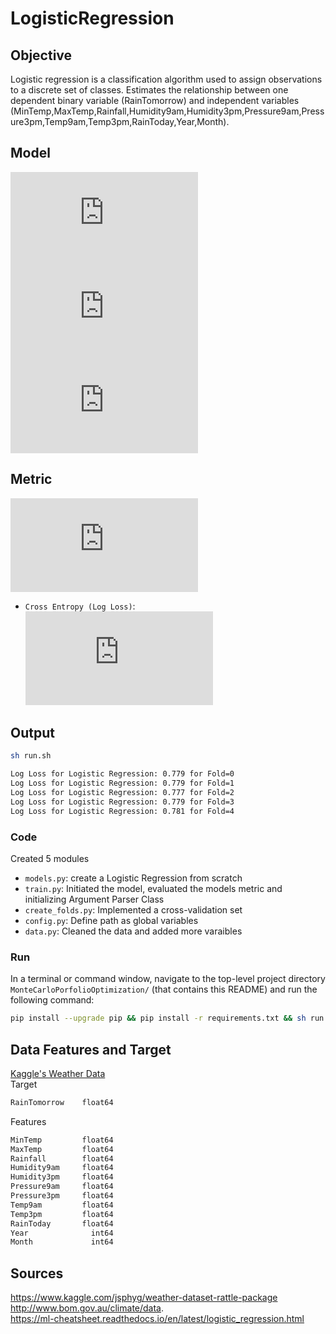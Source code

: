 # LogisticRegression

## Objective
Logistic regression is a classification algorithm used to assign observations to a discrete set of classes. Estimates the relationship between one dependent binary variable (RainTomorrow) and independent variables (MinTemp,MaxTemp,Rainfall,Humidity9am,Humidity3pm,Pressure9am,Pressure3pm,Temp9am,Temp3pm,RainToday,Year,Month).

## Model
![](https://latex.codecogs.com/gif.latex?sigmoid%20%3D%20%5Cfrac%7B1%7D%7B1%20&plus;%20e%5E%7B-y_%7Bi%7D%7D%7D)\
![](https://latex.codecogs.com/gif.latex?y_%7Bi%7D%20%3D%20%5Cbeta%20_%7B0%7D%20&plus;%20%5Cbeta%20_%7B1%7DX_%7B1%2Ci%7D&plus;%20...%20&plus;%20%5Cbeta_%7Bk%7DX_%7Bk%2Ci%7D%2C%20i%3D1%2C....%2C%20n)\
![](https://latex.codecogs.com/gif.latex?Logistic%20Regression%20%3D%20%5Cfrac%7B1%7D%7B1%20&plus;%20e%5E%7B-%28%5Cbeta%20_%7B0%7D%20&plus;%20%5Cbeta%20_%7B1%7DX_%7B1%2Ci%7D&plus;%20...%20&plus;%20%5Cbeta_%7Bk%7DX_%7Bk%2Ci%7D%29%7D%7D)


## Metric
![](https://latex.codecogs.com/gif.latex?Decision%20Boundary%20%3D%20%5Cleft%5C%7B%5Cbegin%7Bmatrix%7D%201%20%5C%3Bif%5C%3B%20P%28y%3D1%7Cx%29%3E0.5%5C%5C0%5C%3B%20%5C%3B%5C%3B%5C%3B%5C%3B%5C%3B%5C%3B%5C%3B%5C%3B%5C%3Botherwise%20%5Cend%7Bmatrix%7D%5Cright.)
- `Cross Entropy (Log Loss)`:\
![](https://latex.codecogs.com/gif.latex?LogLoss%3D%5Cfrac%7B1%7D%7BN%7D%5Csum_%7Bi%3D1%7D%5E%7Bn%7D%5By%5E%7Bi%7Dlog%28h_%7B0%7D%28x%5E%7Bi%7D%29%29%20&plus;%20%281-y%5E%7Bi%7D%29log%281-h_%7B0%7D%28x%5E%7Bi%7D%29%29%5D)


## Output
```bash
sh run.sh 
```
```bash
Log Loss for Logistic Regression: 0.779 for Fold=0
Log Loss for Logistic Regression: 0.779 for Fold=1
Log Loss for Logistic Regression: 0.777 for Fold=2
Log Loss for Logistic Regression: 0.779 for Fold=3
Log Loss for Logistic Regression: 0.781 for Fold=4
```

### Code
Created 5 modules
- `models.py`: create a Logistic Regression from scratch
- `train.py`: Initiated the model, evaluated the models metric and initializing Argument Parser Class
- `create_folds.py`: Implemented a cross-validation set
- `config.py`: Define path as global variables
- `data.py`: Cleaned the data and added more varaibles

### Run
In a terminal or command window, navigate to the top-level project directory `MonteCarloPorfolioOptimization/` (that contains this README) and run the following command:
```bash
pip install --upgrade pip && pip install -r requirements.txt && sh run.sh
``` 

## Data Features and Target
[Kaggle's Weather Data](https://www.kaggle.com/jsphyg/weather-dataset-rattle-package)\
Target
```bash
RainTomorrow    float64
```
Features
```bash
MinTemp         float64
MaxTemp         float64
Rainfall        float64
Humidity9am     float64
Humidity3pm     float64
Pressure9am     float64
Pressure3pm     float64
Temp9am         float64
Temp3pm         float64
RainToday       float64
Year              int64
Month             int64
```

## Sources
https://www.kaggle.com/jsphyg/weather-dataset-rattle-package \
http://www.bom.gov.au/climate/data. \
https://ml-cheatsheet.readthedocs.io/en/latest/logistic_regression.html
